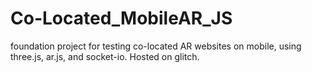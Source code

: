 # Co-Located_MobileAR_JS
foundation project for testing co-located AR websites on mobile, using three.js, ar.js, and socket-io. Hosted on glitch.
